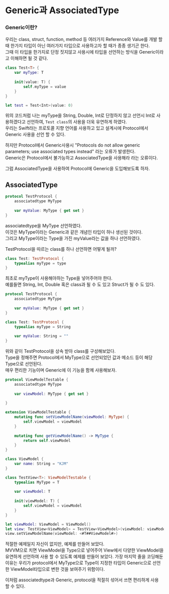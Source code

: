 # Generic과 AssociatedType
### Generic이란?
우리는 class, struct, function, method 등 여러가지 Reference와 Value를 개발 할 때 한가지 타입이 아닌 여러가지 타입으로 사용하고자 할 때가 종종 생기곤 한다.  
그때 이 타입을 한가지로 단정 짓지않고 사용시에 타입을 선언하는 방식을 Generic이라고 이해하면 될 것 같다.  

```Swift
class Test<T> {
    var myType: T
    
    init(value: T) {
        self.myType = value
    }
}

let test = Test<Int>(value: 0)
```
위의 코드처럼 나는 myType을 String, Double, Int로 단정하지 않고 선언시 Int로 사용하겠다고 선언하여, ```Test class```의 사용을 더욱 유연하게 하였다.  
우리는 Swift라는 프로토콜 지향 언어를 사용하고 있고 설계시에 Protocol에서 Generic 사용을 선언 할 수 있다.  

하지만 Protocol에서 Generic사용시 "Protocols do not allow generic parameters; use associated types instead" 라는 오류가 발생한다.  
Generic은 Protocol에서 불가능하고 AssociatedType을 사용해라 라는 오류이다.

그럼 AssociatedType을 사용하여 Protocol에 Generic을 도입해보도록 하자.

## AssociatedType
```Swift
protocol TestProtocol {
    associatedtype MyType
    
    var myValue: MyType { get set }
}
```
associatedtype을 MyType 선언하였다.  
이것은 MyType이라는 Generic과 같은 개념인 타입이 하나 생선된 것이다.  
그리고 MyType이라는 Type을 가진 myValue라는 값을 하나 선언하였다.  

TestProtocol을 따르는 class를 하나 선언하면 어떻게 될까?

```Swift
class Test: TestProtocol {
    typealias myType = type
}
```
최초로 myType이 사용해야하는 Type을 넣어주어야 한다.  
예를들면 String, Int, Double 혹은 class과 될 수 도 있고 Struct가 될 수 도 있다.    

```Swift
protocol TestProtocol {
    associatedtype MyType
    
    var myValue: MyType { get set }
}

class Test: TestProtocol {
    typealias myType = String
    
    var myValue: String = ""
}
```
위와 같이 TestProtocol을 상속 받아 class를 구성해보았다.  
Type을 정해주면 Protocol에서 MyType으로 선언되었던 값과 메소드 등이 해당 Type으로 선언된다.  
매우 편리한 기능이며 Generic에 이 기능을 함께 사용해보자.

```Swift
protocol ViewModelTestable {
    associatedtype MyType
    
    var viewModel: MyType { get set }
    
}

extension ViewModelTestable {
    mutating func setViewModelName(viewModel: MyType) {
        self.viewModel = viewModel
    }
    
    mutating func getViewModelName() -> MyType {
        return self.viewModel
    }
}

class ViewModel {
    var name: String = "KJM"
}

class TestView<T>: ViewModelTestable {
    typealias MyType = T
    
    var viewModel: T
    
    init(viewModel: T) {
        self.viewModel = viewModel
    }
}

let viewModel: ViewModel = ViewModel()
let view: TestView<ViewModel> = TestView<ViewModel>(viewModel: viewModel)
view.setViewModelName(viewModel: <#T##ViewModel#>)
```
적절한 예제일지 자신이 없지만, 예제를 만들어 보았다.  
MVVM으로 치면 ViewModel을 Type으로 넣어주어 View에서 다양한 ViewModel을 유연하게 선언하여 사용 할 수 있도록 예제를 만들어 보았다.
가장 마지막 줄을 코딩해둔 이유는 우리가 protocol에서 MyType으로 Type이 지정한 타입이 Generic으로 선언한 ViewModel타입으로 변한 것을 보여주기 위함이다.  

이처럼 associatedtype과 Generic, protocol을 적절히 섞어서 쓰면 편리하게 사용 할 수 있다.
